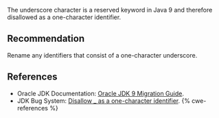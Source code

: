 The underscore character is a reserved keyword in Java 9 and therefore disallowed as a one-character identifier.


## Recommendation
Rename any identifiers that consist of a one-character underscore.


## References
* Oracle JDK Documentation: [Oracle JDK 9 Migration Guide](https://docs.oracle.com/javase/9/migrate/toc.htm).
* JDK Bug System: [Disallow _ as a one-character identifier](https://bugs.openjdk.java.net/browse/JDK-8061549).
{% cwe-references %}
